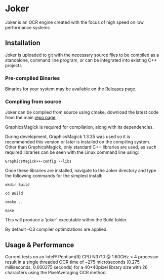 # Joker

Joker is an OCR engine created with the focus of high speed on low performance systems

## Installation

Joker is uploaded to git with the necessary source files to be compiled as a standalone, command line program, or can be integrated into existing C++ projects

### Pre-compiled Binaries

Binaries for your system may be available on the [Releases](https://github.com/jnoxro/joker/releases) page. 



### Compiling from source

Joker can be compiled from source using cmake, download the latest code from the main [repo page](https://github.com/jnoxro/joker)

GraphicsMagick is required for compilation, along with its dependencies.

During development, GraphicsMagick 1.3.35 was used so it is recommended this version or later is installed on the compiling system. Other than GraphicsMagick, only standard C++ libraries are used, as such required libraries can be seen with the Linux command line using:

`GraphicsMagick++-config --libs`

Once these libraries are installed, navigate to the Joker directory and type the following commands for the simplest install:

`mkdir Build`

`cd Build`

`cmake ..`

`make`

This will produce a 'joker' executable within the Build folder.

By default -O3 compiler optimizations are applied. 


## Usage & Performance 

Current tests on an Intel® Pentium(R) CPU N3710 @ 1.60GHz × 4 processor result in a single threaded OCR time of ~275 microseconds (0.275 milliseconds, 0.000275 seconds) for a 40*40pixel library size with 26 characters using the PixelAveraging OCR method.
